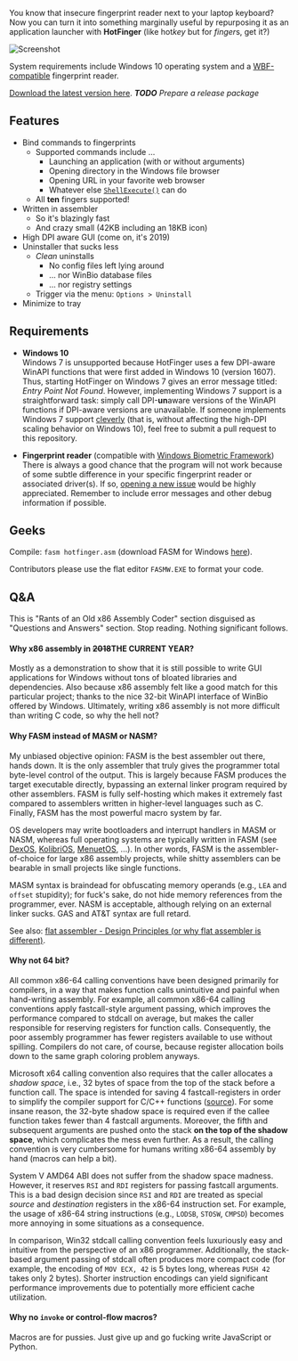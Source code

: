 You know that insecure fingerprint reader next to your laptop keyboard? Now you
can turn it into something marginally useful by repurposing it as an application
launcher with **HotFinger** (like hot*key* but for *finger*s, get it?)

![Screenshot](https://i.imgur.com/VAwqHb0.png)

System requirements include Windows 10 operating system and a
[WBF-compatible](https://docs.microsoft.com/en-us/windows/desktop/secbiomet/biometric-service-api-portal)
fingerprint reader.

[Download the latest version
here](https://github.com/resilar/HotFinger/releases/latest).
***TODO*** *Prepare a release package*


## Features

- Bind commands to fingerprints
  - Supported commands include ...
    - Launching an application (with or without arguments)
    - Opening directory in the Windows file browser
    - Opening URL in your favorite web browser
    - Whatever else
      [`ShellExecute()`](https://docs.microsoft.com/en-us/windows/desktop/api/shellapi/nf-shellapi-shellexecutea)
      can do
  - All **ten** fingers supported!
- Written in assembler
  - So it's blazingly fast
  - And crazy small (42KB including an 18KB icon)
- High DPI aware GUI (come on, it's 2019)
- Uninstaller that sucks less
  - *Clean* uninstalls
    - No config files left lying around
    - ... nor WinBio database files
    - ... nor registry settings
  - Trigger via the menu: `Options > Uninstall`
- Minimize to tray


## Requirements

- **Windows 10** \
  Windows 7 is unsupported because HotFinger uses a few DPI-aware WinAPI
  functions that were first added in Windows 10 (version 1607). Thus, starting
  HotFinger on Windows 7 gives an error message titled: *Entry Point Not Found*.
  However, implementing Windows 7 support is a straightforward task: simply call
  DPI-**un**aware versions of the WinAPI functions if DPI-aware versions are
  unavailable. If someone implements Windows 7 support
  [cleverly](https://docs.microsoft.com/en-us/windows/desktop/Dlls/using-run-time-dynamic-linking)
  (that is, without affecting the high-DPI scaling behavior on Windows 10), feel
  free to submit a pull request to this repository.

- **Fingerprint reader** (compatible with [Windows Biometric
  Framework](https://docs.microsoft.com/en-us/windows/desktop/secbiomet/biometric-service-api-portal)) \
  There is always a good chance that the program will not work because of some
  subtle difference in your specific fingerprint reader or associated driver(s).
  If so, [opening a new issue](https://github.com/resilar/HotFinger/issues/new)
  would be highly appreciated. Remember to include error messages and other
  debug information if possible.


## Geeks

Compile: `fasm hotfinger.asm` (download FASM for Windows
[here](https://flatassembler.net/download.php)).

Contributors please use the flat editor `FASMW.EXE` to format your code.


## Q&A

This is "Rants of an Old x86 Assembly Coder" section disguised as "Questions and
Answers" section. Stop reading. Nothing significant follows.


#### Why x86 assembly in ~~2018~~THE CURRENT YEAR?

Mostly as a demonstration to show that it is still possible to write GUI
applications for Windows without tons of bloated libraries and dependencies.
Also because x86 assembly felt like a good match for this particular project;
thanks to the nice 32-bit WinAPI interface of WinBio offered by Windows.
Ultimately, writing x86 assembly is not more difficult than writing C code, so
why the hell not?


#### Why FASM instead of MASM or NASM?

My unbiased objective opinion: FASM is the best assembler out there, hands down.
It is the only assembler that truly gives the programmer total byte-level
control of the output. This is largely because FASM produces the target
executable directly, bypassing an external linker program required by other
assemblers. FASM is fully self-hosting which makes it extremely fast compared to
assemblers written in higher-level languages such as C. Finally, FASM has the
most powerful macro system by far.

OS developers may write bootloaders and interrupt handlers in MASM or NASM,
whereas full operating systems are typically written in FASM (see
[DexOS](http://dex-os.github.io/), [KolibriOS](http://www.kolibrios.org/en/),
[MenuetOS](http://menuetos.net/), ...). In other words, FASM is the
assembler-of-choice for large x86 assembly projects, while shitty assemblers can
be bearable in small projects like single functions.

MASM syntax is braindead for obfuscating memory operands (e.g., `LEA` and
`offset` stupidity); for fuck's sake, do not hide memory references from the
programmer, ever. NASM is acceptable, although relying on an external linker
sucks. GAS and AT&T syntax are full retard.

See also: [flat assembler - Design Principles (or why flat assembler is
different)](https://flatassembler.net/docs.php?article=design).


#### Why not 64 bit?

All common x86-64 calling conventions have been designed primarily for
compilers, in a way that makes function calls unintuitive and painful when
hand-writing assembly. For example, all common x86-64 calling conventions apply
fastcall-style argument passing, which improves the performance compared to
stdcall on average, but makes the caller responsible for reserving registers for
function calls. Consequently, the poor assembly programmer has fewer registers
available to use without spilling. Compilers do not care, of course, because
register allocation boils down to the same graph coloring problem anyways.

Microsoft x64 calling convention also requires that the caller allocates a
*shadow space*, i.e., 32 bytes of space from the top of the stack before a
function call. The space is intended for saving 4 fastcall-registers in order to
simplify the compiler support for C/C++ functions
([source](https://msdn.microsoft.com/en-us/library/ms235286.aspx)). For some
insane reason, the 32-byte shadow space is required even if the callee function
takes fewer than 4 fastcall arguments. Moreover, the fifth and subsequent
arguments are pushed onto the stack **on the top of the shadow space**, which
complicates the mess even further. As a result, the calling convention is very
cumbersome for humans writing x86-64 assembly by hand (macros can help a bit).

System V AMD64 ABI does not suffer from the shadow space madness. However, it
reserves `RSI` and `RDI` registers for passing fastcall arguments. This is a bad
design decision since `RSI` and `RDI` are treated as special *source* and
*destination* registers in the x86-64 instruction set. For example, the usage of
x86-64 string instructions (e.g., `LODSB`, `STOSW`, `CMPSD`) becomes more
annoying in some situations as a consequence.

In comparison, Win32 stdcall calling convention feels luxuriously easy and
intuitive from the perspective of an x86 programmer. Additionally, the
stack-based argument passing of stdcall often produces more compact code (for
example, the encoding of `MOV ECX, 42` is 5 bytes long, whereas `PUSH 42` takes
only 2 bytes). Shorter instruction encodings can yield significant performance
improvements due to potentially more efficient cache utilization.


#### Why no `invoke` or control-flow macros?

Macros are for pussies. Just give up and go fucking write JavaScript or Python.
